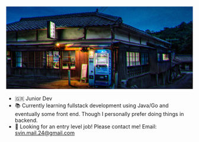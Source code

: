 ![banner](./banner.jpg)

- 🇬🇷 Junior Dev
- 📚 Currently learning fullstack development using Java/Go and eventually some front end. Though I personally prefer doing things in backend.
- 💼 Looking for an entry level job! Please contact me! Email: svin.mail.24@gmail.com

<!--
**SViN24/SViN24** is a ✨ _special_ ✨ repository because its `README.md` (this file) appears on your GitHub profile.

Here are some ideas to get you started:

- 🔭 I’m currently working on ...
- 🌱 I’m currently learning ...
- 👯 I’m looking to collaborate on ...
- 🤔 I’m looking for help with ...
- 💬 Ask me about ...
- 📫 How to reach me: ...
- 😄 Pronouns: ...
- ⚡ Fun fact: ...
-->
